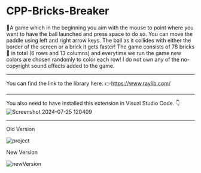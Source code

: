 # CPP-Bricks-Breaker

🚀A game which in the beginning you aim with the mouse to point where you want to have the ball launched and press space to do so.
You can move the paddle using left and right arrow keys. The ball as it collides with either the border of the screen or a brick it gets faster!
The game consists of 78 bricks🧱 in total (6 rows and 13 columns) and everytime we run the game new colors are chosen randomly to color each row!
I do not own any of the no-copyright sound effects added to the game.

---

You can find the link to the library here. 👉https://www.raylib.com/

---

You also need to have installed this extension in Visual Studio Code. 👇
![Screenshot 2024-07-25 120409](https://github.com/user-attachments/assets/e067633d-dc1c-4421-ab11-9feae6d8c87a)

---

Old Version

![project](https://github.com/user-attachments/assets/66bcd76b-bcb4-46d6-9665-74a1b6dc8ce9)

New Version

![newVersion](https://github.com/user-attachments/assets/50bcbeb5-87db-4101-85eb-044a06b685b2)
